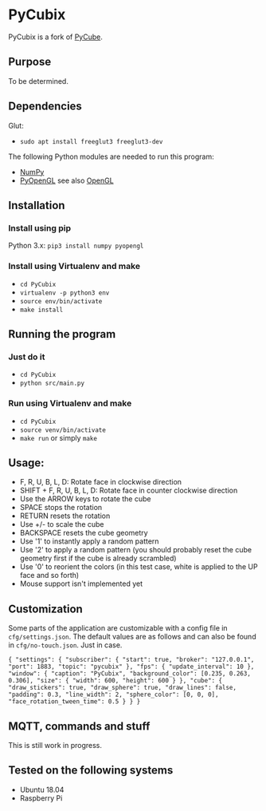 # PyCubix

PyCubix is a fork of [PyCube](https://github.com/mtking2/PyCube).

## Purpose

To be determined.

## Dependencies

Glut:
- `sudo apt install freeglut3 freeglut3-dev`

The following Python modules are needed to run this program:
- [NumPy](http://www.numpy.org/)
- [PyOpenGL](pyopengl.sourceforge.net/) see also [OpenGL](https://www.opengl.org/)

## Installation

### Install using pip

Python 3.x: `pip3 install numpy pyopengl`

### Install using Virtualenv and make

- `cd PyCubix`
- `virtualenv -p python3 env`
- `source env/bin/activate`
- `make install`

## Running the program

### Just do it

- `cd PyCubix`
- `python src/main.py`

### Run using Virtualenv and make

- `cd PyCubix`
- `source venv/bin/activate`
- `make run` or simply `make`

## Usage:

- F, R, U, B, L, D: Rotate face in clockwise direction
- SHIFT + F, R, U, B, L, D: Rotate face in counter clockwise direction
- Use the ARROW keys to rotate the cube
- SPACE stops the rotation
- RETURN resets the rotation
- Use +/- to scale the cube
- BACKSPACE resets the cube geometry
- Use '1' to instantly apply a random pattern
- Use '2' to apply a random pattern (you should probably reset the cube geometry first if the cube is already scrambled)
- Use '0' to reorient the colors (in this test case, white is applied to the UP face and so forth)
- Mouse support isn't implemented yet

## Customization

Some parts of the application are customizable with a config file in `cfg/settings.json`. The default values are as follows and can also be found in `cfg/no-touch.json`. Just in case.

`{
    "settings": {
        "subscriber": {
            "start": true,
            "broker": "127.0.0.1",
            "port": 1883,
            "topic": "pycubix"
        },
        "fps": {
            "update_interval": 10
        },
        "window": {
            "caption": "PyCubix",
            "background_color": [0.235, 0.263, 0.306],
            "size": {
                "width": 600,
                "height": 600
            }
        },
        "cube": {
            "draw_stickers": true,
            "draw_sphere": true,
            "draw_lines": false,
            "padding": 0.3,
            "line_width": 2,
            "sphere_color": [0, 0, 0],
            "face_rotation_tween_time": 0.5
        }
    }
}`

## MQTT, commands and stuff

This is still work in progress.

## Tested on the following systems
- Ubuntu 18.04
- Raspberry Pi
